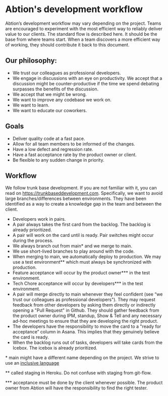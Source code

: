 # Abtion's development workflow

Abtion’s development workflow may vary depending on the project. Teams are encouraged to experiment with the most efficient way to reliably deliver value to our clients. The standard flow is described here. It should be the base from where teams start. When a team discovers a more efficient way of working, they should contribute it back to this document.

## Our philosophy:

- We trust our colleagues as professional developers.
- We engage in discussions with an eye on productivity. We accept that a discussion might be counter-productive if the time we spend debating surpasses the benefits of the discussion.
- We accept that we might be wrong.
- We want to improve any codebase we work on.
- We want to learn.
- We want to educate our coworkers.

## Goals

- Deliver quality code at a fast pace.
- Allow for all team members to be informed of the changes.
- Have a low defect and regression rate.
- Have a fast acceptance rate by the product owner or client.
- Be flexible to any sudden change in priority.

## Workflow
We follow trunk base development. If you are not familiar with it, you can read on https://trunkbaseddevelopment.com. Specifically, we want to avoid large branches/differences between environments. They have been identified as a way to create a knowledge gap in the team and between the client.

- Developers work in pairs.
- A pair always takes the first card from the backlog. The backlog is already prioritized.
- A pair will work on the card until is ready. Pair switches might occur during the process.
- We always branch out from main* and we merge to main.
- We use short-lived branches to play around with the code.
- When merging to main, we automatically deploy to production. We may use a test environment** which must always be synchronized with production.
- Feature acceptance will occur by the product owner*** in the test environment.
- Tech Chore acceptance will occur by developers*** in the test environment.
- A pair will merge directly to main whenever they feel confident (see “we trust our colleagues as professional developers"). They may request feedback from other developers by asking them directly or indirectly opening a "Pull Request" in Github. They should gather feedback from the product owner during IPM, standup, Show & Tell and any necessary ad-hoc meetings to ensure that they are developing the right product.
- The developers have the responsibility to move the card to a "ready for acceptance” column in Asana. This implies that they genuinely believe the card is ready.
- When the backlog runs out of tasks, developers will take cards from the Icebox. The icebox is already prioritized.

\* main might have a different name depending on the project. We strive to use an [inclusive language](https://github.com/abtion/guidelines/blob/main/best-practices/inclusive-language.md)

** called staging in Heroku. Do not confuse with staging from git-flow.

*** acceptance must be done by the client whenever possible. The product owner from Abtion will have the responsibility to find the right tester.
